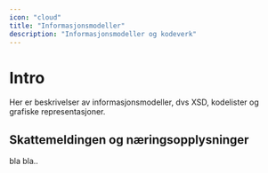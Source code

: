 ```yaml
---
icon: "cloud"
title: "Informasjonsmodeller"
description: "Informasjonsmodeller og kodeverk"
---
```


# Intro

Her er beskrivelser av informasjonsmodeller, dvs XSD, kodelister og grafiske representasjoner.

## Skattemeldingen og næringsopplysninger

bla bla..
